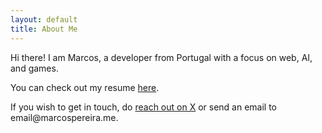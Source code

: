 ```yaml
---
layout: default
title: About Me
---
```


Hi there! I am Marcos, a developer from Portugal with a focus on web, AI, and games.

You can check out my resume [here](/resume).

If you wish to get in touch, do [reach out on X](https://x.com/voxelbased) or send an email to &#101;&#109;&#97;&#105;&#108;&#64;&#109;&#97;&#114;&#99;&#111;&#115;&#112;&#101;&#114;&#101;&#105;&#114;&#97;&#46;&#109;&#101;.
